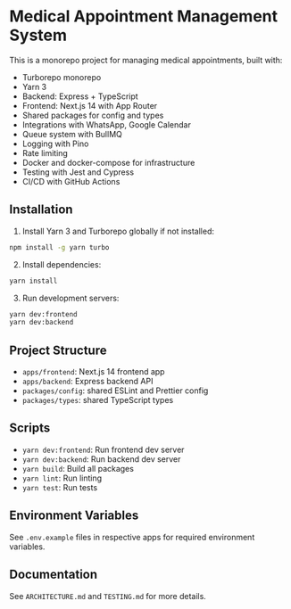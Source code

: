 # Medical Appointment Management System

This is a monorepo project for managing medical appointments, built with:

- Turborepo monorepo
- Yarn 3
- Backend: Express + TypeScript
- Frontend: Next.js 14 with App Router
- Shared packages for config and types
- Integrations with WhatsApp, Google Calendar
- Queue system with BullMQ
- Logging with Pino
- Rate limiting
- Docker and docker-compose for infrastructure
- Testing with Jest and Cypress
- CI/CD with GitHub Actions

## Installation

1. Install Yarn 3 and Turborepo globally if not installed:

```bash
npm install -g yarn turbo
```

2. Install dependencies:

```bash
yarn install
```

3. Run development servers:

```bash
yarn dev:frontend
yarn dev:backend
```

## Project Structure

- `apps/frontend`: Next.js 14 frontend app
- `apps/backend`: Express backend API
- `packages/config`: shared ESLint and Prettier config
- `packages/types`: shared TypeScript types

## Scripts

- `yarn dev:frontend`: Run frontend dev server
- `yarn dev:backend`: Run backend dev server
- `yarn build`: Build all packages
- `yarn lint`: Run linting
- `yarn test`: Run tests

## Environment Variables

See `.env.example` files in respective apps for required environment variables.

## Documentation

See `ARCHITECTURE.md` and `TESTING.md` for more details.
